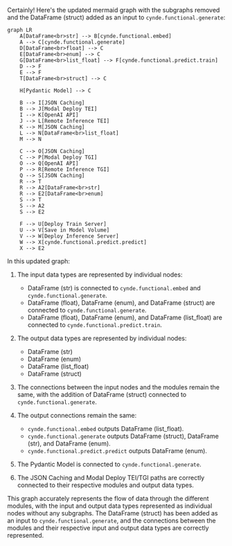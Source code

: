 Certainly! Here's the updated mermaid graph with the subgraphs removed and the DataFrame (struct) added as an input to `cynde.functional.generate`:

```mermaid
graph LR
    A[DataFrame<br>str] --> B[cynde.functional.embed]
    A --> C[cynde.functional.generate]
    D[DataFrame<br>float] --> C
    E[DataFrame<br>enum] --> C
    G[DataFrame<br>list_float] --> F[cynde.functional.predict.train]
    D --> F
    E --> F
    T[DataFrame<br>struct] --> C

    H[Pydantic Model] --> C

    B --> I[JSON Caching]
    B --> J[Modal Deploy TEI]
    I --> K[OpenAI API]
    J --> L[Remote Inference TEI]
    K --> M[JSON Caching]
    L --> N[DataFrame<br>list_float]
    M --> N

    C --> O[JSON Caching]
    C --> P[Modal Deploy TGI]
    O --> Q[OpenAI API]
    P --> R[Remote Inference TGI]
    Q --> S[JSON Caching]
    R --> T
    R --> A2[DataFrame<br>str]
    R --> E2[DataFrame<br>enum]
    S --> T
    S --> A2
    S --> E2

    F --> U[Deploy Train Server]
    U --> V[Save in Model Volume]
    V --> W[Deploy Inference Server]
    W --> X[cynde.functional.predict.predict]
    X --> E2
```

In this updated graph:

1. The input data types are represented by individual nodes:
   - DataFrame (str) is connected to `cynde.functional.embed` and `cynde.functional.generate`.
   - DataFrame (float), DataFrame (enum), and DataFrame (struct) are connected to `cynde.functional.generate`.
   - DataFrame (float), DataFrame (enum), and DataFrame (list_float) are connected to `cynde.functional.predict.train`.

2. The output data types are represented by individual nodes:
   - DataFrame (str)
   - DataFrame (enum)
   - DataFrame (list_float)
   - DataFrame (struct)

3. The connections between the input nodes and the modules remain the same, with the addition of DataFrame (struct) connected to `cynde.functional.generate`.

4. The output connections remain the same:
   - `cynde.functional.embed` outputs DataFrame (list_float).
   - `cynde.functional.generate` outputs DataFrame (struct), DataFrame (str), and DataFrame (enum).
   - `cynde.functional.predict.predict` outputs DataFrame (enum).

5. The Pydantic Model is connected to `cynde.functional.generate`.

6. The JSON Caching and Modal Deploy TEI/TGI paths are correctly connected to their respective modules and output data types.

This graph accurately represents the flow of data through the different modules, with the input and output data types represented as individual nodes without any subgraphs. The DataFrame (struct) has been added as an input to `cynde.functional.generate`, and the connections between the modules and their respective input and output data types are correctly represented.